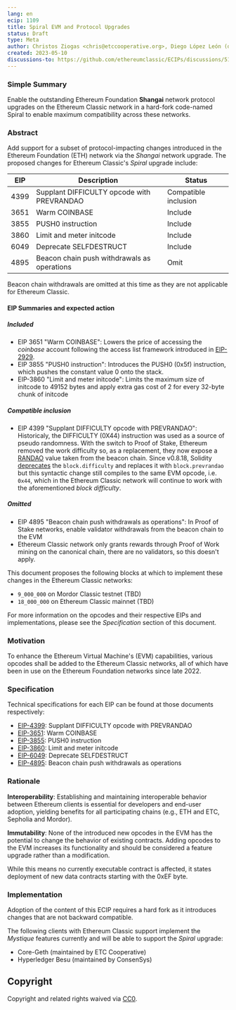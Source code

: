 ```yaml
---
lang: en
ecip: 1109
title: Spiral EVM and Protocol Upgrades
status: Draft
type: Meta
author: Christos Ziogas <chris@etccooperative.org>, Diego López León (diego@etccooperative.org), Isaac Ardis <isaac@etccooperative.org>
created: 2023-05-10
discussions-to: https://github.com/ethereumclassic/ECIPs/discussions/511
---
```


### Simple Summary
Enable the outstanding Ethereum Foundation **Shangai** network protocol upgrades on the Ethereum Classic network in a hard-fork code-named Spiral to enable maximum compatibility across these networks.

### Abstract
Add support for a subset of protocol-impacting changes introduced in the Ethereum Foundation (ETH) network via the _Shangai_ network upgrade. The proposed changes for Ethereum Classic's _Spiral_ upgrade include:

EIP | Description | Status
-- | -- | --
4399 | Supplant DIFFICULTY opcode with PREVRANDAO | Compatible inclusion
3651 | Warm COINBASE | Include
3855 | PUSH0 instruction | Include
3860 | Limit and meter initcode |  Include
6049 | Deprecate SELFDESTRUCT | Include
4895 | Beacon chain push withdrawals as operations | Omit

Beacon chain withdrawals are omitted at this time as they are not applicable for Ethereum Classic. 

#### EIP Summaries and expected action
##### Included
- EIP 3651 "Warm COINBASE": Lowers the price of accessing the _coinbase_ account following the access list framework introduced in [EIP-2929](https://eips.ethereum.org/EIPS/eip-2929).
- EIP 3855 "PUSH0 instruction": Introduces the PUSH0 (0x5f) instruction, which pushes the constant value 0 onto the stack.
- EIP-3860 "Limit and meter initcode": Limits the maximum size of initcode to 49152 bytes and apply extra gas cost of 2 for every 32-byte chunk of initcode

##### Compatible inclusion
- EIP 4399 "Supplant DIFFICULTY opcode with PREVRANDAO": Historicaly, the DIFFICULTY (0X44) instruction was used as a source of pseudo randomness. With the switch to Proof of Stake, Ethereum removed the work difficulty so, as a replacement, they now expose a [RANDAO](https://ethereum.org/en/developers/docs/consensus-mechanisms/pos/block-proposal/#random-selection) value taken from the beacon chain. Since v0.8.18, Solidity [deprecates](https://docs.soliditylang.org/en/v0.8.18/cheatsheet.html#global-variables) the `block.difficulty` and replaces it with `block.prevrandao` but this syntactic change still compiles to the same EVM opcode, i.e. `0x44`, which in the Ethereum Classic network will continue to work with the aforementioned _block difficulty_.

##### Omitted
- EIP 4895 "Beacon chain push withdrawals as operations": In Proof of Stake networks, enable validator withdrawals from the beacon chain to the EVM
- Ethereum Classic network only grants rewards through Proof of Work mining on the canonical chain, there are no validators, so this doesn't apply.

This document proposes the following blocks at which to implement these changes in the Ethereum Classic networks:

- `9_000_000` on Mordor Classic testnet (TBD)
- `18_000_000` on Ethereum Classic mainnet (TBD)

For more information on the opcodes and their respective EIPs and implementations, please see the _Specification_ section of this document.

### Motivation

To enhance the Ethereum Virtual Machine's (EVM) capabilities, various opcodes shall be added to the Ethereum Classic networks, all of which have been in use on the Ethereum Foundation networks since late 2022.

### Specification

Technical specifications for each EIP can be found at those documents respectively:

- [EIP-4399](https://eips.ethereum.org/EIPS/eip-4399): Supplant DIFFICULTY opcode with PREVRANDAO
- [EIP-3651](https://eips.ethereum.org/EIPS/eip-3651): Warm COINBASE
- [EIP-3855](https://eips.ethereum.org/EIPS/eip-3855): PUSH0 instruction
- [EIP-3860](https://eips.ethereum.org/EIPS/eip-3860): Limit and meter initcode
- [EIP-6049](https://eips.ethereum.org/EIPS/eip-6049): Deprecate SELFDESTRUCT
- [EIP-4895](https://eips.ethereum.org/EIPS/eip-4895): Beacon chain push withdrawals as operations

### Rationale

__Interoperability__: Establishing and maintaining interoperable behavior between Ethereum clients is essential for developers and end-user adoption, yielding benefits for all participating chains (e.g., ETH and ETC, Sepholia and Mordor).

__Immutability__: None of the introduced new opcodes in the EVM has the potential to change the behavior of existing contracts. Adding opcodes to the EVM increases its functionality and should be considered a feature upgrade rather than a modification.

While this means no currently executable contract is affected, it states deployment of new data contracts starting with the 0xEF byte.

### Implementation

Adoption of the content of this ECIP requires a hard fork as it introduces changes that are not backward compatible.

The following clients with Ethereum Classic support implement the _Mystique_ features currently and will be able to support the _Spiral_ upgrade:

- Core-Geth (maintained by ETC Cooperative)
- Hyperledger Besu (maintained by ConsenSys)

## Copyright

Copyright and related rights waived via
[CC0](https://creativecommons.org/publicdomain/zero/1.0/).
